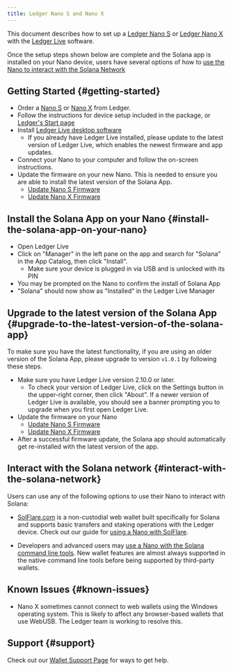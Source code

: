 ```yaml
---
title: Ledger Nano S and Nano X
---
```


This document describes how to set up a
[Ledger Nano S](https://shop.ledger.com/products/ledger-nano-s) or
[Ledger Nano X](https://shop.ledger.com/pages/ledger-nano-x)
with the [Ledger Live](https://www.ledger.com/ledger-live) software.

Once the setup steps shown below are complete and the Solana app is installed
on your Nano device, users have several options of how to
[use the Nano to interact with the Solana Network](#interact-with-the-solana-network)

## Getting Started {#getting-started}

- Order a [Nano S](https://shop.ledger.com/products/ledger-nano-s) or
  [Nano X](https://shop.ledger.com/pages/ledger-nano-x) from Ledger.
- Follow the instructions for device setup included in the package,
  or [Ledger's Start page](https://www.ledger.com/start/)
- Install [Ledger Live desktop software](https://www.ledger.com/ledger-live/)
  - If you already have Ledger Live installed, please update to the latest
    version of Ledger Live, which enables the newest firmware and app updates.
- Connect your Nano to your computer and follow the on-screen instructions.
- Update the firmware on your new Nano. This is needed to ensure you are able
  to install the latest version of the Solana App.
  - [Update Nano S Firmware](https://support.ledger.com/hc/en-us/articles/360002731113-Update-Ledger-Nano-S-firmware)
  - [Update Nano X Firmware](https://support.ledger.com/hc/en-us/articles/360013349800)

## Install the Solana App on your Nano {#install-the-solana-app-on-your-nano}

- Open Ledger Live
- Click on "Manager" in the left pane on the app and search for "Solana" in the
  App Catalog, then click "Install".
  - Make sure your device is plugged in via USB and is unlocked with its PIN
- You may be prompted on the Nano to confirm the install of Solana App
- "Solana" should now show as "Installed" in the Ledger Live Manager

## Upgrade to the latest version of the Solana App {#upgrade-to-the-latest-version-of-the-solana-app}

To make sure you have the latest functionality, if you are using an older version
of the Solana App, please upgrade to version `v1.0.1` by following these steps.

- Make sure you have Ledger Live version 2.10.0 or later.
  - To check your version of Ledger Live, click on the Settings button in the
    upper-right corner, then click "About". If a newer version of Ledger Live is
    available, you should see a banner prompting you to upgrade when you first open
    Ledger Live.
- Update the firmware on your Nano
  - [Update Nano S Firmware](https://support.ledger.com/hc/en-us/articles/360002731113-Update-Ledger-Nano-S-firmware)
  - [Update Nano X Firmware](https://support.ledger.com/hc/en-us/articles/360013349800)
- After a successful firmware update, the Solana app should automatically get
  re-installed with the latest version of the app.

## Interact with the Solana network {#interact-with-the-solana-network}

Users can use any of the following options to use their Nano to interact with
Solana:

- [SolFlare.com](https://solflare.com/) is a non-custodial web wallet built
  specifically for Solana and supports basic transfers and staking operations
  with the Ledger device.
  Check out our guide for [using a Nano with SolFlare](solflare.md).

- Developers and advanced users may
  [use a Nano with the Solana command line tools](hardware-wallets/ledger.md).
  New wallet features are almost always supported in the native command line tools
  before being supported by third-party wallets.

## Known Issues {#known-issues}

- Nano X sometimes cannot connect to web wallets using the Windows operating
  system. This is likely to affect any browser-based wallets that use WebUSB.
  The Ledger team is working to resolve this.

## Support {#support}

Check out our [Wallet Support Page](support.md) for ways to get help.
